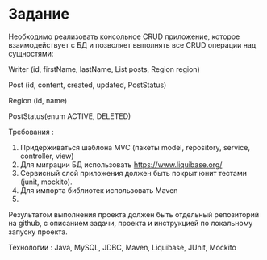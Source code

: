 <h1>Задание</h1>

Необходимо реализовать консольное CRUD приложение, которое
взаимодействует с БД и позволяет выполнять все CRUD операции над
сущностями:

Writer (id, firstName, lastName, List<Post> posts, Region region)
  
Post (id, content, created, updated, PostStatus)

Region (id, name)

PostStatus(enum ACTIVE, DELETED)

Требования :

1. Придерживаться шаблона MVC (пакеты model, repository, service,
controller, view)
2. Для миграции БД использовать https://www.liquibase.org/
3. Сервисный слой приложения должен быть покрыт юнит тестами (junit, mockito).
4. Для импорта библиотек использовать Maven
5. 
Результатом выполнения проекта должен быть отдельный репозиторий на
github, с описанием задачи, проекта и инструкцией по локальному запуску
проекта.

Технологии : Java, MySQL, JDBC, Maven, Liquibase, JUnit, Mockito
